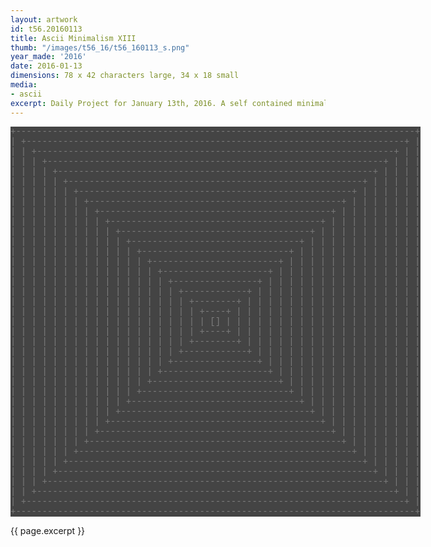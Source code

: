 ```yaml
---
layout: artwork
id: t56.20160113
title: Ascii Minimalism XIII
thumb: "/images/t56_16/t56_160113_s.png"
year_made: '2016'
date: 2016-01-13
dimensions: 78 x 42 characters large, 34 x 18 small
media:
- ascii
excerpt: Daily Project for January 13th, 2016. A self contained minimalist ascii artwork. Fonts and css styles are allowed and included on page. Adapts to mobile and laptop breakpoints.
---
```


<style>
    pre {
        background-color: #444444;
        color: #7C7C7C;
        font-family: "Lucida Sans Typewriter","Lucida Typewriter",Courier,monospace;
        font-size: .875rem;
        line-height: 1rem;
        padding: 0;
        overflow: hidden;
    }

    @media screen and (max-width: 600px) {
      .ascii-large {
        display: none;
      }
      pre {
        width: 18rem;
      }
    }
    @media screen and (min-width: 600px){
        .ascii-small {
          display: none;
      }
      pre {
        width: 41rem;
      }
    }
</style>

<pre class="ascii-large">
+----------------------------------------------------------------------------+
| +------------------------------------------------------------------------+ |
| | +--------------------------------------------------------------------+ | |
| | | +----------------------------------------------------------------+ | | |
| | | | +------------------------------------------------------------+ | | | |
| | | | | +--------------------------------------------------------+ | | | | |
| | | | | | +----------------------------------------------------+ | | | | | |
| | | | | | | +------------------------------------------------+ | | | | | | |
| | | | | | | | +--------------------------------------------+ | | | | | | | |
| | | | | | | | | +----------------------------------------+ | | | | | | | | |
| | | | | | | | | | +------------------------------------+ | | | | | | | | | |
| | | | | | | | | | | +--------------------------------+ | | | | | | | | | | |
| | | | | | | | | | | | +----------------------------+ | | | | | | | | | | | |
| | | | | | | | | | | | | +------------------------+ | | | | | | | | | | | | |
| | | | | | | | | | | | | | +--------------------+ | | | | | | | | | | | | | |
| | | | | | | | | | | | | | | +----------------+ | | | | | | | | | | | | | | |
| | | | | | | | | | | | | | | | +------------+ | | | | | | | | | | | | | | | |
| | | | | | | | | | | | | | | | | +--------+ | | | | | | | | | | | | | | | | |
| | | | | | | | | | | | | | | | | | +----+ | | | | | | | | | | | | | | | | | |
| | | | | | | | | | | | | | | | | | | [] | | | | | | | | | | | | | | | | | | |
| | | | | | | | | | | | | | | | | | +----+ | | | | | | | | | | | | | | | | | |
| | | | | | | | | | | | | | | | | +--------+ | | | | | | | | | | | | | | | | |
| | | | | | | | | | | | | | | | +------------+ | | | | | | | | | | | | | | | |
| | | | | | | | | | | | | | | +----------------+ | | | | | | | | | | | | | | |
| | | | | | | | | | | | | | +--------------------+ | | | | | | | | | | | | | |
| | | | | | | | | | | | | +------------------------+ | | | | | | | | | | | | |
| | | | | | | | | | | | +----------------------------+ | | | | | | | | | | | |
| | | | | | | | | | | +--------------------------------+ | | | | | | | | | | |
| | | | | | | | | | +------------------------------------+ | | | | | | | | | |
| | | | | | | | | +----------------------------------------+ | | | | | | | | |
| | | | | | | | +--------------------------------------------+ | | | | | | | |
| | | | | | | +------------------------------------------------+ | | | | | | |
| | | | | | +----------------------------------------------------+ | | | | | |
| | | | | +--------------------------------------------------------+ | | | | |
| | | | +------------------------------------------------------------+ | | | |
| | | +----------------------------------------------------------------+ | | |
| | +--------------------------------------------------------------------+ | |
| +------------------------------------------------------------------------+ |
+----------------------------------------------------------------------------+
</pre>

<pre class="ascii-small">
+--------------------------------+
| +----------------------------+ |
| | +------------------------+ | |
| | | +--------------------+ | | |
| | | | +----------------+ | | | |
| | | | | +------------+ | | | | |
| | | | | | +--------+ | | | | | |
| | | | | | | +----+ | | | | | | |
| | | | | | | | [] | | | | | | | |
| | | | | | | +----+ | | | | | | |
| | | | | | +--------+ | | | | | |
| | | | | +------------+ | | | | |
| | | | +----------------+ | | | |
| | | +--------------------+ | | |
| | +------------------------+ | |
| +----------------------------+ |
+--------------------------------+
</pre>

{{ page.excerpt }}

